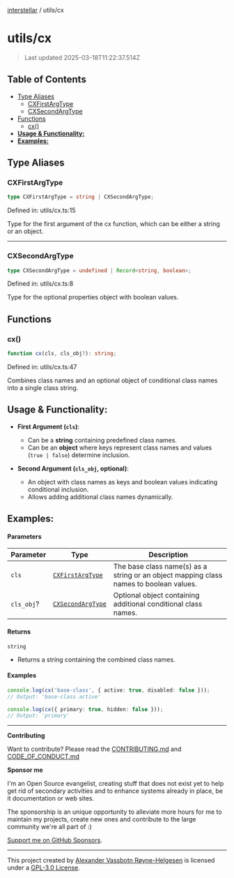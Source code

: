 [interstellar](../README.md) / utils/cx

# utils/cx

> Last updated 2025-03-18T11:22:37.514Z

## Table of Contents

- [Type Aliases](#type-aliases)
  - [CXFirstArgType](#cxfirstargtype)
  - [CXSecondArgType](#cxsecondargtype)
- [Functions](#functions)
  - [cx()](#cx)
- [**Usage & Functionality:**](#usage--functionality)
- [**Examples:**](#examples)

## Type Aliases

### CXFirstArgType

```ts
type CXFirstArgType = string | CXSecondArgType;
```

Defined in: utils/cx.ts:15

Type for the first argument of the cx function, which can be either a string or
an object.

---

### CXSecondArgType

```ts
type CXSecondArgType = undefined | Record<string, boolean>;
```

Defined in: utils/cx.ts:8

Type for the optional properties object with boolean values.

## Functions

### cx()

```ts
function cx(cls, cls_obj?): string;
```

Defined in: utils/cx.ts:47

Combines class names and an optional object of conditional class names into a
single class string.

## **Usage & Functionality:**

- **First Argument (`cls`)**:

  - Can be a **string** containing predefined class names.
  - Can be an **object** where keys represent class names and values
    (`true | false`) determine inclusion.

- **Second Argument (`cls_obj`, optional)**:
  - An object with class names as keys and boolean values indicating conditional
    inclusion.
  - Allows adding additional class names dynamically.

## **Examples:**

#### Parameters

| Parameter  | Type                                       | Description                                                                            |
| ---------- | ------------------------------------------ | -------------------------------------------------------------------------------------- |
| `cls`      | [`CXFirstArgType`](cx.md#cxfirstargtype)   | The base class name(s) as a string or an object mapping class names to boolean values. |
| `cls_obj`? | [`CXSecondArgType`](cx.md#cxsecondargtype) | Optional object containing additional conditional class names.                         |

#### Returns

`string`

- Returns a string containing the combined class names.

#### Examples

```ts
console.log(cx('base-class', { active: true, disabled: false }));
// Output: 'base-class active'
```

```ts
console.log(cx({ primary: true, hidden: false }));
// Output: 'primary'
```

---

**Contributing**

Want to contribute? Please read the
[CONTRIBUTING.md](https://github.com/phun-ky/interstellar/blob/main/CONTRIBUTING.md)
and
[CODE_OF_CONDUCT.md](https://github.com/phun-ky/interstellar/blob/main/CODE_OF_CONDUCT.md)

**Sponsor me**

I'm an Open Source evangelist, creating stuff that does not exist yet to help
get rid of secondary activities and to enhance systems already in place, be it
documentation or web sites.

The sponsorship is an unique opportunity to alleviate more hours for me to
maintain my projects, create new ones and contribute to the large community
we're all part of :)

[Support me on GitHub Sponsors](https://github.com/sponsors/phun-ky).

---

This project created by [Alexander Vassbotn Røyne-Helgesen](http://phun-ky.net)
is licensed under a
[GPL-3.0 License](https://choosealicense.com/licenses/gpl-3.0/).
